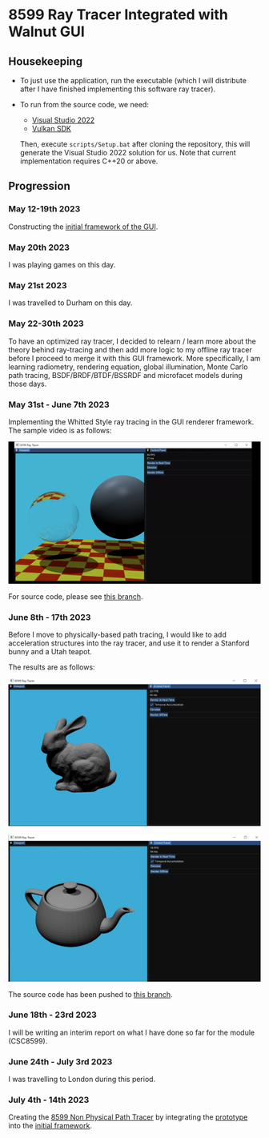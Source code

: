 # 8599 Ray Tracer Integrated with Walnut GUI

## Housekeeping

- To just use the application, run the executable (which I will distribute after I have finished implementing this software ray tracer).

- To run from the source code, we need:

  - [Visual Studio 2022](https://visualstudio.com)
  - [Vulkan SDK](https://vulkan.lunarg.com/sdk/home#windows)
  
  Then, execute `scripts/Setup.bat` after cloning the repository, this will generate the Visual Studio 2022 solution for us. Note that current implementation requires C++20 or above.

## Progression

### May 12-19th 2023

Constructing the [initial framework of the GUI](https://github.com/IQ404/8599-ray-tracer-gui/tree/initial_framework).

### May 20th 2023

I was playing games on this day.

### May 21st 2023

I was travelled to Durham on this day.

### May 22-30th 2023

To have an optimized ray tracer, I decided to relearn / learn more about the theory behind ray-tracing and then add more logic to my offline ray tracer before I proceed to merge it with this GUI framework. More specifically, I am learning radiometry, rendering equation, global illumination, Monte Carlo path tracing, BSDF/BRDF/BTDF/BSSRDF and microfacet models during those days.

### May 31st - June 7th 2023

Implementing the Whitted Style ray tracing in the GUI renderer framework. The sample video is as follows:

<img src="https://github.com/IQ404/8599-ray-tracer-gui/blob/whitted/SampleImages/WhittedStyle.gif"></a>

For source code, please see [this branch](https://github.com/IQ404/8599-ray-tracer-gui/tree/whitted).

### June 8th - 17th 2023

Before I move to physically-based path tracing, I would like to add acceleration structures into the ray tracer, and use it to render a Stanford bunny and a Utah teapot.

The results are as follows:

<img src="https://github.com/IQ404/8599-ray-tracer-gui/blob/stanford_bunny/SampleImages/stanford_bunny.jpg"></a>

<img src="https://github.com/IQ404/8599-ray-tracer-gui/blob/stanford_bunny/SampleImages/utah_teapot.jpg"></a>

The source code has been pushed to [this branch](https://github.com/IQ404/8599-ray-tracer-gui/tree/stanford_bunny).

### June 18th - 23rd 2023

I will be writing an interim report on what I have done so far for the module (CSC8599).

### June 24th - July 3rd 2023

I was travelling to London during this period.

### July 4th - 14th 2023

Creating the [8599 Non Physical Path Tracer](https://github.com/IQ404/8599-ray-tracer-gui/tree/non_physical_path_tracer) by integrating the [prototype](https://github.com/IQ404/8599-ray-tracer-prototype) into the [initial framework](https://github.com/IQ404/8599-ray-tracer-gui/tree/initial_framework).
